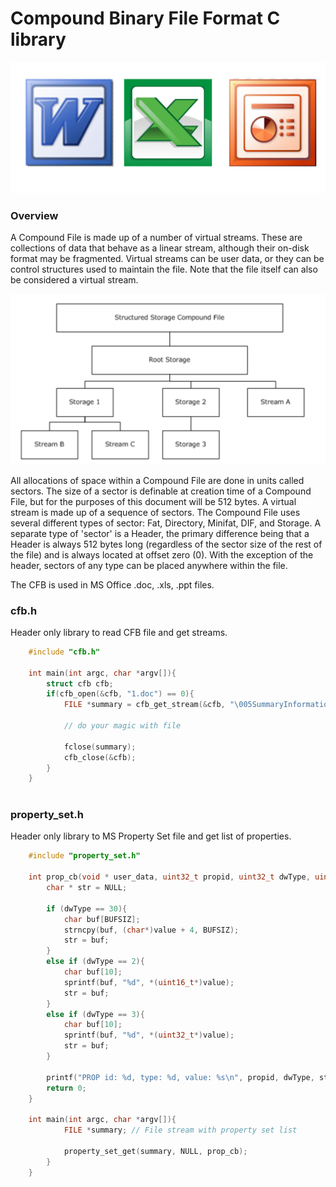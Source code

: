 # Compound Binary File Format C library

![ico](ico.png)

### Overview

A Compound File is made up of a number of virtual streams. These are collections of data that behave as a linear stream, although their on-disk format may be fragmented. Virtual streams can be user data, or they can be control structures used to maintain the file. Note that the file itself can also be considered a virtual stream.

![image](image.png)

All allocations of space within a Compound File are done in units called sectors. The size of a sector is definable at creation time of a Compound File, but for the purposes of this document will be 512 bytes. A virtual stream is made up of a sequence of sectors.
The Compound File uses several different types of sector: Fat, Directory, Minifat, DIF, and Storage. A separate type of 'sector' is a Header, the primary difference being that a Header is always 512 bytes long (regardless of the sector size of the rest of the file) and is always located at offset zero (0). With the exception of the header, sectors of any type can be placed anywhere within the file. 

The CFB is used in MS Office .doc, .xls, .ppt files.

### cfb.h 
Header only library to read CFB file and get streams.
```c
	#include "cfb.h"
	
	int main(int argc, char *argv[]){
		struct cfb cfb;
		if(cfb_open(&cfb, "1.doc") == 0){
			FILE *summary = cfb_get_stream(&cfb, "\005SummaryInformation");
			
			// do your magic with file
			
			fclose(summary);
			cfb_close(&cfb);
		}
	}
	
```

### property_set.h 
Header only library to MS Property Set file and get list of properties.
```c
	#include "property_set.h"
	
	int prop_cb(void * user_data, uint32_t propid, uint32_t dwType, uint8_t * value){
		char * str = NULL;
		
		if (dwType == 30){
			char buf[BUFSIZ];
			strncpy(buf, (char*)value + 4, BUFSIZ);
			str = buf;
		}
		else if (dwType == 2){
			char buf[10];
			sprintf(buf, "%d", *(uint16_t*)value);
			str = buf;
		}
		else if (dwType == 3){
			char buf[10];
			sprintf(buf, "%d", *(uint32_t*)value);
			str = buf;
		}

		printf("PROP id: %d, type: %d, value: %s\n", propid, dwType, str);
		return 0;
	}
	
	int main(int argc, char *argv[]){
			FILE *summary; // File stream with property set list
			
			property_set_get(summary, NULL, prop_cb);
		}
	}
	
```
